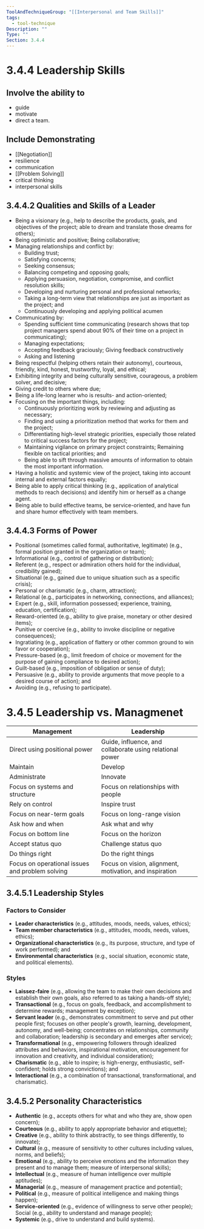```yaml
---
ToolAndTechniqueGroup: "[[Interpersonal and Team Skills]]"
tags:
  - tool-technique
Description: ""
Type: ""
Section: 3.4.4
---
```

# 3.4.4 Leadership Skills
## Involve the ability to
- guide
- motivate
- direct
a team.
## Include Demonstrating
- [[Negotiation]]
- resilience
- communication
- [[Problem Solving]]
- critical thinking
- interpersonal skills
## 3.4.4.2 Qualities and Skills of a Leader
- Being a visionary (e.g., help to describe the products, goals, and objectives of the project; able to dream and translate those dreams for others);
- Being optimistic and positive; Being collaborative;
- Managing relationships and conflict by:
	- Building trust;
	- Satisfying concerns;
	- Seeking consensus;
	- Balancing competing and opposing goals;
	- Applying persuasion, negotiation, compromise, and conflict resolution skills;
	- Developing and nurturing personal and professional networks;
	- Taking a long-term view that relationships are just as important as the project; and
	- Continuously developing and applying political acumen
- Communicating by:
	- Spending sufficient time communicating (research shows that top project managers spend about 90% of their time on a project in communicating);
	- Managing expectations;  
	- Accepting feedback graciously; Giving feedback constructively
	- Asking and listening
- Being respectful (helping others retain their autonomy), courteous, friendly, kind, honest, trustworthy, loyal, and ethical;
- Exhibiting integrity and being culturally sensitive, courageous, a problem solver, and decisive;
- Giving credit to others where due;  
- Being a life-long learner who is results- and action-oriented;
- Focusing on the important things, including:
	- Continuously prioritizing work by reviewing and adjusting as necessary;
	- Finding and using a prioritization method that works for them and the project;
	- Differentiating high-level strategic priorities, especially those related to critical success factors for the project;
	- Maintaining vigilance on primary project constraints; Remaining flexible on tactical priorities; and
	- Being able to sift through massive amounts of information to obtain the most important information.
- Having a holistic and systemic view of the project, taking into account internal and external factors equally;
- Being able to apply critical thinking (e.g., application of analytical methods to reach decisions) and identify him or herself as a change agent.
- Being able to build effective teams, be service-oriented, and have fun and share humor effectively with team members.
## 3.4.4.3 Forms of Power
- Positional (sometimes called formal, authoritative, legitimate) (e.g., formal position granted in the organization or team);
- Informational (e.g., control of gathering or distribution);
- Referent (e.g., respect or admiration others hold for the individual, credibility gained);
- Situational (e.g., gained due to unique situation such as a specific crisis);
- Personal or charismatic (e.g., charm, attraction);
- Relational (e.g., participates in networking, connections, and alliances);
- Expert (e.g., skill, information possessed; experience, training, education, certification);
- Reward-oriented (e.g., ability to give praise, monetary or other desired items);
- Punitive or coercive (e.g., ability to invoke discipline or negative consequences);
- Ingratiating (e.g., application of flattery or other common ground to win favor or cooperation);
- Pressure-based (e.g., limit freedom of choice or movement for the purpose of gaining compliance to desired action);
- Guilt-based (e.g., imposition of obligation or sense of duty);
- Persuasive (e.g., ability to provide arguments that move people to a desired course of action); and
- Avoiding (e.g., refusing to participate).
# 3.4.5 Leadership vs. Managmenet
| Management | Leadership |
| ---- | ---- |
| Direct using positional power | Guide, influence, and collaborate using relational power |
| Maintain | Develop |
| Administrate | Innovate |
| Focus on systems and structure | Focus on relationships with people |
| Rely on control | Inspire trust |
| Focus on near-term goals | Focus on long-range vision |
| Ask how and when | Ask what and why |
| Focus on bottom line | Focus on the horizon |
| Accept status quo | Challenge status quo |
| Do things right | Do the right things |
| Focus on operational issues and problem solving | Focus on vision, alignment, motivation, and inspiration |
## 3.4.5.1 Leadership Styles
### Factors to Consider
- **Leader characteristics** (e.g., attitudes, moods, needs, values, ethics);
- **Team member characteristics** (e.g., attitudes, moods, needs, values, ethics);
- **Organizational characteristics** (e.g., its purpose, structure, and type of work performed); and
- **Environmental characteristics** (e.g., social situation, economic state, and political elements).
### Styles
- **Laissez-faire** (e.g., allowing the team to make their own decisions and establish their own goals, also referred to as taking a hands-off style);
- **Transactional** (e.g., focus on goals, feedback, and accomplishment to determine rewards; management by exception);
- **Servant leader** (e.g., demonstrates commitment to serve and put other people first; focuses on other people's growth, learning, development, autonomy, and well-being; concentrates on relationships, community and collaboration; leadership is secondary and emerges after service);
- **Transformational** (e.g., empowering followers through idealized attributes and behaviors, inspirational motivation, encouragement for innovation and creativity, and individual consideration);
- **Charismatic** (e.g., able to inspire; is high-energy, enthusiastic, self- confident; holds strong convictions); and
- **Interactional** (e.g., a combination of transactional, transformational, and charismatic).
## 3.4.5.2 Personality Characteristics
- **Authentic** (e.g., accepts others for what and who they are, show open concern);
- **Courteous** (e.g., ability to apply appropriate behavior and etiquette);
- **Creative** (e.g., ability to think abstractly, to see things differently, to innovate);
- **Cultural** (e.g., measure of sensitivity to other cultures including values, norms, and beliefs);
- **Emotional** (e.g., ability to perceive emotions and the information they present and to manage them; measure of interpersonal skills);
- **Intellectual** (e.g., measure of human intelligence over multiple aptitudes);
- **Managerial** (e.g., measure of management practice and potential);
- **Political** (e.g., measure of political intelligence and making things happen);
- **Service-oriented** (e.g., evidence of willingness to serve other people); Social (e.g., ability to understand and manage people);
- **Systemic** (e.g., drive to understand and build systems).
